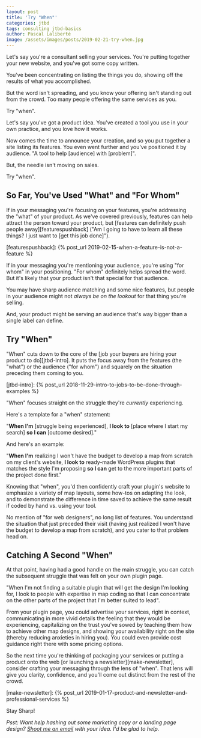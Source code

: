 ```yaml
---
layout: post
title: 'Try "When"'
categories: jtbd
tags: consulting jtbd-basics
author: Pascal Laliberté
image: /assets/images/posts/2019-02-21-try-when.jpg
---
```


Let's say you're a consultant selling your services. You're putting together your new website, and you've got some copy written.

You've been concentrating on listing the things you do, showing off the results of what you accomplished.

But the word isn't spreading, and you know your offering isn't standing out from the crowd. Too many people offering the same services as you.

Try "when".

Let's say you've got a product idea. You've created a tool you use in your own practice, and you love how it works.

Now comes the time to announce your creation, and so you put together a site listing its features. You even went further and you've positioned it by audience. "A tool to help [audience] with [problem]".

But, the needle isn't moving on sales.

Try "when".

## So Far, You've Used "What" and "For Whom"

If in your messaging you're focusing on your features, you're addressing the "what" of your product. As we've covered previously, features can help attract the person toward your product, but [features can definitely push people away][featurespushback] ("Am I going to have to learn all these things? I just want to [get this job done]").

[featurespushback]: {% post_url 2019-02-15-when-a-feature-is-not-a-feature %}

If in your messaging you're mentioning your audience, you're using "for whom" in your positioning. "For whom" definitely helps spread the word. But it's likely that your product isn't that special for that audience.

You may have sharp audience matching and some nice features, but people in your audience might not _always be on the lookout_ for that thing you're selling.

And, your product might be serving an audience that's way bigger than a single label can define.

## Try "When"

"When" cuts down to the core of the [job your buyers are hiring your product to do][jtbd-intro]. It puts the focus away from the features (the "what") or the audience ("for whom") and squarely on the situation preceding them coming to you.


[jtbd-intro]: {% post_url 2018-11-29-intro-to-jobs-to-be-done-through-examples %}

"When" focuses straight on the struggle they're _currently_ experiencing.

Here's a template for a "when" statement:

"**When I'm** [struggle being experienced], **I look to** [place where I start my search] **so I can** [outcome desired]."

And here's an example:

"**When I'm** realizing I won't have the budget to develop a map from scratch on my client's website, **I look to** ready-made WordPress plugins that matches the style I'm proposing **so I can** get to the more important parts of the project done first."

Knowing that "when", you'd then confidently craft your plugin's website to emphasize a variety of map layouts, some how-tos on adapting the look, and to demonstrate the difference in time saved to achieve the same result if coded by hand vs. using your tool.

No mention of "for web designers", no long list of features. You understand the situation that just preceded their visit (having just realized I won't have the budget to develop a map from scratch), and you cater to that problem head on.

## Catching A Second "When"

At that point, having had a good handle on the main struggle, you can catch the subsequent struggle that was felt on your own plugin page.

"When I'm not finding a suitable plugin that will get the design I'm looking for, I look to people with expertise in map coding so that I can concentrate on the other parts of the project that I'm better suited to lead".

From your plugin page, you could advertise your services, right in context, communicating in more vivid details the feeling that they would be experiencing, capitalizing on the trust you've sowed by teaching them how to achieve other map designs, and showing your availability right on the site (thereby reducing anxieties in hiring you). You could even provide cost guidance right there with some pricing options.

So the next time you're thinking of packaging your services or putting a product onto the web [or launching a newsletter][make-newsletter], consider crafting your messaging through the lens of "when". That lens will give you clarity, confidence, and you'll come out distinct from the rest of the crowd.

[make-newsletter]: {% post_url 2019-01-17-product-and-newsletter-and-professional-services %}

Stay Sharp!

_Psst: Want help hashing out some marketing copy or a landing page design? [Shoot me an email](mailto:pascal@pascallaliberte.me?subject=Let's%20try%20when) with your idea. I'd be glad to help._
